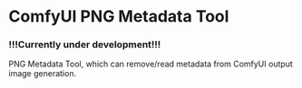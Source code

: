 # ComfyUI PNG Metadata Tool
### !!!Currently under development!!!
PNG Metadata Tool, which can remove/read metadata from ComfyUI output image generation.

